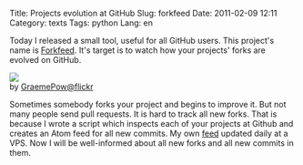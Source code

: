 Title: Projects evolution at GitHub
Slug: forkfeed
Date: 2011-02-09 12:11
Category: texts
Tags: python
Lang: en

Today I released a small tool, useful for all GitHub users. This project's name is [Forkfeed][]. It's target is to watch how your projects' forks are evolved on GitHub.

![](http://img-fotki.yandex.ru/get/5602/alexander-artemenko.e/0_73de3_97d804f1_L)  
by [GraemePow@flickr](http://www.flickr.com/photos/graeme_pow/4534266872/in/photostream/)

Sometimes somebody forks your project and begins to improve it. But not many people send pull requests. It is hard to track all new forks. That is because I wrote a script which inspects each of your projects at Github and creates an Atom feed for all new commits. My own [feed][feed] updated daily at a VPS. Now I will be well-informed about all new forks and all new commits in them.

[Forkfeed]: https://github.com/svetlyak40wt/forkfeed
[feed]: http://forkfeed.svetlyak.ru/svetlyak40wt.xml

